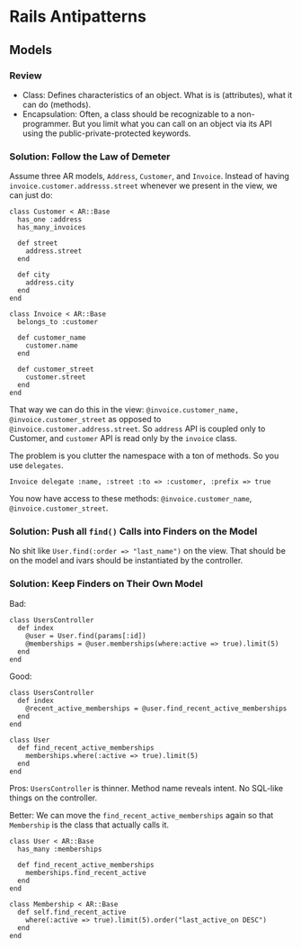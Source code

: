 # Rails Antipatterns

## Models

### Review

- Class: Defines characteristics of an object. What is is (attributes), what it can do (methods).
- Encapsulation: Often, a class should be recognizable to a non-programmer. But you limit what you can call on an object via its API using the public-private-protected keywords.

### Solution: Follow the Law of Demeter

Assume three AR models, `Address`, `Customer`, and `Invoice`. Instead of having `invoice.customer.addresss.street` whenever we present in the view, we can just do:

    class Customer < AR::Base
      has_one :address
      has_many_invoices

      def street
        address.street
      end

      def city
        address.city
      end
    end

    class Invoice < AR::Base
      belongs_to :customer

      def customer_name
        customer.name
      end

      def customer_street
        customer.street
      end
    end

That way we can do this in the view: `@invoice.customer_name, @invoice.customer_street` as opposed to `@invoice.customer.address.street`. So `address` API is coupled only to Customer, and `customer` API is read only by the `invoice` class.

The problem is you clutter the namespace with a ton of methods. So you use `delegates`.

    Invoice delegate :name, :street :to => :customer, :prefix => true

You now have access to these methods: `@invoice.customer_name`, `@invoice.customer_street`.

### Solution: Push all `find()` Calls into Finders on the Model

No shit like `User.find(:order => "last_name")` on the view. That should be on the model and ivars should be instantiated by the controller.

### Solution: Keep Finders on Their Own Model

Bad:

    class UsersController
      def index
        @user = User.find(params[:id])
        @memberships = @user.memberships(where:active => true).limit(5)
      end
    end

Good:

    class UsersController
      def index
        @recent_active_memberships = @user.find_recent_active_memberships
      end
    end

    class User
      def find_recent_active_memberships
        memberships.where(:active => true).limit(5)
      end
    end

Pros: `UsersController` is thinner. Method name reveals intent. No SQL-like things on the controller.

Better: We can move the `find_recent_active_memberships` again so that `Membership` is the class that actually calls it.

    class User < AR::Base
      has_many :memberships

      def find_recent_active_memberships
        memberships.find_recent_active
      end
    end

    class Membership < AR::Base
      def self.find_recent_active
        where(:active => true).limit(5).order("last_active_on DESC")
      end
    end


